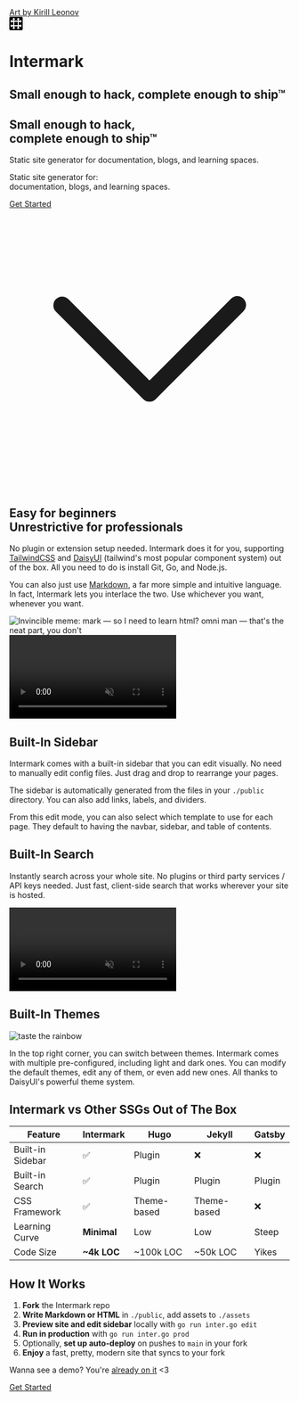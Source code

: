 <div id="hero_bg" class="hero h-[calc(100vh-4rem)] not-prose" style="background-image: url(/assets/bg_sm.avif); transition: background-image 0.5s ease-in-out;">
  <script>
    const heroBg = document.getElementById('hero_bg');
    const highRes = new Image();
    highRes.src = '/assets/bg_full.avif';
    highRes.onload = () => {
      heroBg.style.backgroundImage = `url(${highRes.src})`;
    };
  </script>
  <div class="absolute bottom-2 right-2 text-gray-400 pr-2">
    <a href="https://lk_art.artstation.com/" target="_blank" class="link">Art by Kirill Leonov</a>
  </div>
  <div class="hero-content text-center text-base-content flex flex-col">
    <div class="max-w-xs lg:max-w-4xl px-5 bg-base-100/90 pb-7">
      <div class="flex flex-row gap-2 items-center justify-center px-5">
        <svg xmlns="http://www.w3.org/2000/svg" class="fill-current size-10 lg:size-24 flex-none" width="24" height="24" viewBox="0 0 24 24">
          <defs>
            <mask id="mask-hash-2">
              <rect width="24" height="24" fill="white" />
              <path d="M4 8h16 M4 16h16 M8 4v16 M16 4v16" stroke="black" stroke-width="2" stroke-linecap="butt" />
              <circle cx="4" cy="8" r="2" fill="black" />
              <circle cx="20" cy="8" r="2" fill="black" />
              <circle cx="4" cy="16" r="2" fill="black" />
              <circle cx="20" cy="16" r="2" fill="black" />
              <circle cx="8" cy="4" r="2" fill="black" />
              <circle cx="16" cy="4" r="2" fill="black" />
              <circle cx="8" cy="20" r="2" fill="black" />
              <circle cx="16" cy="20" r="2" fill="black" />
            </mask>
          </defs>
          <rect width="24" height="24" rx="2" ry="2" mask="url(#mask-hash-2)" />
        </svg>
        <h1 class="text-5xl lg:text-9xl font-extrabold tracking-tight leading-snug">Intermark</h1>
      </div>
      <h2 class="hidden lg:block text-3xl font-bold mb-4">Small enough to hack, complete enough to ship™</h2>
      <h2 class="lg:hidden text-lg font-bold mb-4">Small enough to hack,<br>complete enough to ship™</h2>
      <p class="hidden lg:block text-2xl">
        Static site generator for documentation, blogs, and learning spaces.
      </p>
      <p class="lg:hidden text-md">
        Static site generator for:<br>documentation, blogs, and learning spaces.
      </p>
    </div>
    <a href="/p/getting-started" class="btn btn-lg btn-primary mb-5">
        Get Started
      </a>
      <div class="flex flex-row items-center justify-center cursor-pointer"
        onclick="document.getElementById('section1').scrollIntoView({ behavior: 'smooth' });">
        <svg xmlns="http://www.w3.org/2000/svg" viewBox="0 0 24 24" fill="currentColor" class="size-12 text-white">
          <path fill-rule="evenodd"
            d="M12.53 16.28a.75.75 0 0 1-1.06 0l-7.5-7.5a.75.75 0 0 1 1.06-1.06L12 14.69l6.97-6.97a.75.75 0 1 1 1.06 1.06l-7.5 7.5Z"
            clip-rule="evenodd" />
        </svg>
      </div>
  </div>
</div>

<section id="section1" class="py-16 bg-base-300 not-prose">
  <div class="flex flex-col lg:flex-row mx-auto px-6 lg:px-0 max-w-4xl gap-5">
    <div>
      <h2 class="text-4xl font-bold mb-4">Easy for beginners<br>Unrestrictive for professionals</h2>
      <p class="mb-4">
        No plugin or extension setup needed. Intermark does it for you, supporting <a target="_blank"
          href="https://tailwindcss.com/" class="font-semibold link decoration-sky-500">TailwindCSS</a> and <a target="_blank"
          href="https://daisyui.com/" class="font-semibold link decoration-amber-200">DaisyUI</a> (tailwind's most popular
          component system) out of the box. All you need to do is install Git, Go, and Node.js.
      </p>
      <p class="mb-8">
        You can also just use
        <a href="https://markdownguide.offshoot.io/cheat-sheet/" target="_blank" class="font-semibold link">Markdown</a>,
        a far more simple and intuitive language. In fact, Intermark lets you interlace the two. Use whichever
        you want, whenever you want.
      </p>
    </div>
    <img class="mx-auto max-w-70 max-h-70 rounded-lg shadow-lg" src="/assets/neatpart.jpg"
      alt="Invincible meme: mark — so I need to learn html? omni man — that's the neat part, you don't">
  </div>
</section>

<section class="py-16 not-prose">
  <div class="flex flex-col lg:flex-row mx-auto px-6 lg:px-0 max-w-4xl gap-5">
    <video controls  autoplay loop muted playsinline class="mx-auto lg:max-w-1/2 rounded-lg shadow-lg">
      <source src="/assets/sidebar.mp4" type="video/mp4">
      Your browser does not support the video tag.
    </video>
    <div>
      <h2 class="text-4xl font-bold mb-4">Built-In Sidebar</h2>
      <p class="mb-4">
        Intermark comes with a built-in sidebar that you can edit visually. No need to manually edit config files. Just drag and drop to rearrange your pages.
      </p>
      <p class="mb-4">
        The sidebar is automatically generated from the files in your <code>./public</code> directory. You can also add links, labels, and dividers.
      </p>
      <p class="mb-4">
        From this edit mode, you can also select which template to use for each page. They default to having the navbar, sidebar, and table of contents.
      </p>
    </div>
  </div>
</section>

<section class="py-16 bg-base-300 not-prose">
  <div class="flex flex-col lg:flex-row mx-auto px-6 lg:px-0 max-w-4xl gap-5">
    <div>
      <h2 class="text-4xl font-bold mb-4">Built-In Search</h2>
      <p class="mb-4">
        Instantly search across your whole site. No plugins or third party services / API keys needed. Just fast, client-side search that works wherever your site is hosted.
      </p>
    </div>
    <video controls  autoplay loop muted playsinline class="mx-auto lg:max-w-1/2 rounded-lg shadow-lg">
      <source src="/assets/search.mp4" type="video/mp4">
      Your browser does not support the video tag.
    </video>
  </div>
</section>

<section class="py-16 not-prose">
  <div class="mx-auto px-6 lg:px-0 max-w-4xl">
    <h2 class="text-4xl font-bold mb-4">Built-In Themes</h2>
    <img class="mx-auto w-full h-auto rounded-lg shadow-lg" src="/assets/rainbow.avif"
        alt="taste the rainbow">
    <p class="mt-4">
      In the top right corner, you can switch between themes. Intermark comes with multiple pre-configured, including light and dark ones. You can modify the default themes, edit any of them, or even add new ones. All thanks to DaisyUI's powerful theme system.
    </p>
  </div>
</section>

<section class="py-16 bg-base-300">
  <div class="mx-auto px-6 lg:px-0 max-w-4xl">
    <h2 class="text-4xl font-bold mb-6 not-prose">Intermark vs Other SSGs Out of The Box</h2>

| Feature | Intermark | Hugo | Jekyll | Gatsby |
|---------|-----------|------|--------|---------|
| Built-in Sidebar | ✅ | Plugin | ❌ | ❌ |
| Built-in Search | ✅ | Plugin | Plugin | Plugin |
| CSS Framework | ✅ | Theme-based | Theme-based | ❌ |
| Learning Curve | **Minimal** | Low | Low | Steep |
| Code Size | **~4k LOC** | ~100k LOC | ~50k LOC | Yikes |

  </div>
</section>

<section class="py-16 not-prose">
  <div class="mx-auto px-6 lg:px-0 max-w-4xl">
    <h2 class="text-4xl font-bold mb-6">How It Works</h2>
    <ol class="list-decimal list-inside space-y-4 text-lg ml-6">
      <li><strong>Fork</strong> the Intermark repo</li>
      <li><strong>Write Markdown or HTML</strong> in <code>./public</code>, add assets to <code>./assets</code></li>
      <li><strong>Preview site and edit sidebar</strong> locally with <code>go run inter.go edit</code></li>
      <li><strong>Run in production</strong> with <code>go run inter.go prod</code></li>
      <li>Optionally, <strong>set up auto-deploy</strong> on pushes to <code>main</code> in your fork</li>
      <li><strong>Enjoy</strong> a fast, pretty, modern site that syncs to your fork</li>
    </ol>
    <p class="my-8">
      Wanna see a demo? You're <a href="https://github.com/your-org/intermark.dev" class="link">already on it</a> &lt;3
    </p>
    <a href="/p/getting-started" class="btn btn-wide btn-md btn-primary">
      Get Started
    </a>
  </div>
</section>
